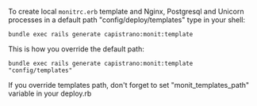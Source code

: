 To create local `monitrc.erb` template and Nginx, Postgresql and Unicorn 
processes in a default path "config/deploy/templates" type in your shell:

    bundle exec rails generate capistrano:monit:template

This is how you override the default path:

    bundle exec rails generate capistrano:monit:template "config/templates"

If you override templates path, don't forget to set "monit_templates_path"
variable in your deploy.rb
